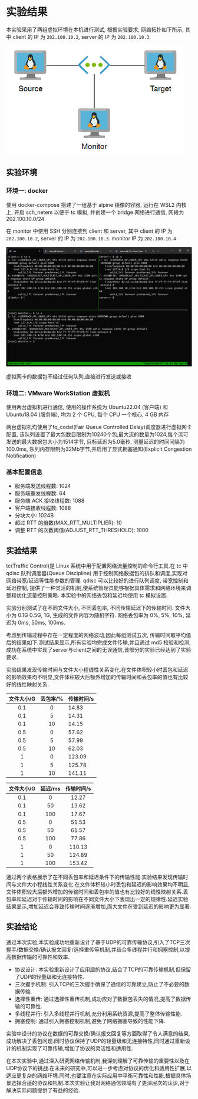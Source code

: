 
# 实验结果

本实验采用了两组虚拟环境在本机进行测试, 根据实验要求, 网络拓扑如下所示, 其中 client 的 IP 为 `202.100.10.2`, server 的 IP 为 `202.100.10.3`.

![20240101222638](https://raw.githubusercontent.com/learner-lu/picbed/master/20240101222638.png)

## 实验环境

### 环境一: docker

使用 docker-compose 搭建了一组基于 alpine 镜像的容器, 运行在 WSL2 内核上, 开启 sch_netem 以便于 tc 模拟, 并创建一个 bridge 网络进行通信, 网段为 202.100.10.0/24

在 monitor 中使用 SSH 分别连接到 client 和 server, 其中 client 的 IP 为 `202.100.10.2`, server 的 IP 为 `202.100.10.3`. monitor IP 为 `202.100.10.4`

![20240101222729](https://raw.githubusercontent.com/learner-lu/picbed/master/20240101222729.png)

虚拟网卡的数据包不经过任何队列,直接进行发送或接收

### 环境二: VMware WorkStation 虚拟机

使用两台虚拟机进行通信, 使用的操作系统为 Ubuntu22.04 (客户端) 和 Ubuntu18.04 (服务端), 均为 2 个 CPU, 每个 CPU 一个核心, 4 GB 内存

两台虚拟机均使用了fq_codel(Fair Queue Controlled Delay)调度器进行虚拟网卡配置, 该队列设置了最大包数目限制为10240个包,最大流的数量为1024,每个流可发送的最大数据包大小为1514字节, 目标延迟为5.0毫秒, 测量延迟的时间间隔为100.0ms, 队列内存限制为32Mb字节,并启用了显式拥塞通知(Explicit Congestion Notification)

### 基本配置信息

- 服务端发送线程数: 1024
- 服务端重发线程数: 64
- 服务端 ACK 接收线程数: 1088
- 客户端接收线程数: 1088
- 分块大小: 1024B
- 超过 RTT 的倍数(MAX\_RTT\_MULTIPLIER): 10
- 调整 RTT 的次数阈值(ADJUST\_RTT\_THRESHOLD): 1000

## 实验结果

tc(Traffic Control)是 Linux 系统中用于配置网络流量控制的命令行工具.在 tc 中 qdisc 队列调度器(Queue Discipline) 用于控制网络数据包的排队和调度,实现对网络带宽/延迟等性能参数的管理. qdisc 可以比较好的进行队列调度, 带宽控制和延迟控制, 提供了一种灵活的机制,使系统管理员能够根据具体需求和网络环境来调整和优化流量控制策略. 本实验中的网络丢包和延迟均使用 tc 模拟设置.

实验分别测试了在不同文件大小, 不同丢包率, 不同传输延迟下的传输时间. 文件大小为 0.1G 0.5G, 1G, 生成的文件内容为随机字符. 网络丢包率为 0\%, 5\%, 10\%, 延迟为 0ms, 50ms, 100ms. 

考虑到传输过程中存在一定程度的网络波动,因此每组测试五次, 传输时间取平均值后的结果如下.测试结果显示,所有实验均完成文件传输,并且通过 md5 校验和检测,成功在系统中实现了server与client之间的无误通信,该部分的实验已经达到了实验要求.

实验结果发现传输时间与文件大小程线性关系变化.在文件体积较小时丢包和延迟的影响效果均不明显,文件体积较大后额外增加的传输时间和丢包率的值也有比较好的线性映射关系.

| 文件大小/G | 丢包率/% | 传输时间/s |
| :--------: | :------: | :--------- |
|    0.1     |    0     | 14.83      |
|    0.1     |    5     | 14.31      |
|    0.1     |    10    | 14.15      |
|    0.5     |    0     | 57.62      |
|    0.5     |    5     | 57.99      |
|    0.5     |    10    | 62.03      |
|     1      |    0     | 123.09     |
|     1      |    5     | 125.78     |
|     1      |    10    | 141.11     |

| 文件大小/G | 延迟/ms | 传输时间/s |
| :--------: | :-----: | :--------: |
|    0.1     |    0    |   12.27    |
|    0.1     |   50    |   13.62    |
|    0.1     |   100   |   17.67    |
|    0.5     |    0    |   51.53    |
|    0.5     |   50    |   61.57    |
|    0.5     |   100   |   77.86    |
|     1      |    0    |   110.13   |
|     1      |   50    |   124.89   |
|     1      |   100   |   153.42   |

通过两个表格展示了在不同丢包率和延迟条件下的传输性能.实验结果发现传输时间与文件大小程线性关系变化.在文件体积较小时丢包和延迟的影响效果均不明显,文件体积较大后额外增加的传输时间和丢包率的值也有比较好的线性映射关系.丢包率和延迟对于传输时间的影响在不同文件大小下表现出一定的规律性.延迟实验结果显示,增加延迟会导致传输时间逐渐增加,而大文件在受到延迟的影响更为显著.

## 实验结论

通过本次实验,本实验成功地重新设计了基于UDP的可靠传输协议,引入了TCP三次握手/数据交换/确认报文回复/选择重传等机制,并结合多线程并行和拥塞控制,以提高数据传输的可靠性和效率.

-  协议设计: 本实验重新设计了应用层的协议,结合了TCP的可靠传输机制,但保留了UDP的轻量级和无连接特性.
-  三次握手机制: 引入TCP的三次握手确保了通信的可靠建立,防止了不必要的数据传输.
-  选择性重传: 通过选择性重传机制,成功应对了数据包丢失的情况,提高了数据传输的可靠性.
-  多线程并行: 引入多线程并行机制,充分利用系统资源,提高了整体传输性能.
-  拥塞控制: 通过引入拥塞控制机制,避免了网络拥塞导致的性能下降.

实验中设计的协议在数据的可靠交换/确认报文回复等方面取得了令人满意的结果,成功解决了丢包问题.同时协议保持了UDP的轻量级和无连接特性,同时通过重新设计的机制实现了可靠传输,增加了协议的灵活性和适用性.

在本次实验中,通过深入研究网络传输机制,我深刻理解了可靠传输的重要性以及在UDP协议下的挑战.在未来的研究中,可以进一步考虑对协议的优化和适用性扩展,以适应更复杂的网络环境.同时,也要注意在实际应用中平衡可靠性和性能,根据具体场景选择合适的协议和机制.本次实验让我对网络通信领域有了更深层次的认识,对于解决实际问题提供了有益的经验.